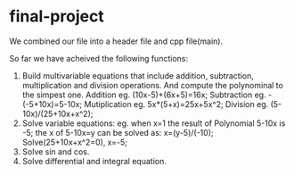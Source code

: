 # final-project

We combined our file into a header file and cpp file(main).

So far we have acheived the following functions:
1.  Build multivariable equations that include addition, subtraction, multiplication and division operations. And compute the polynominal to the simpest one.
    Addition eg. (10x-5)+(6x+5)=16x;
    Subtraction eg. -(-5+10x)=5-10x;
    Mutiplication eg. 5x*(5+x)=25x+5x^2;
    Division eg.  (5-10x)/(25+10x+x^2);
2.  Solve variable equations:
    eg. when x=1 the result of Polynomial 5-10x is -5;
        the x of 5-10x=y can be solved as: x=(y-5)/(-10);
        Solve(25+10x+x^2=0), x=-5;
3.  Solve sin and cos.
4.  Solve differential and integral equation.
        
